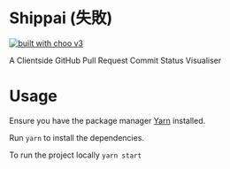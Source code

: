 # Shippai (失敗)
[![built with choo v3](https://img.shields.io/badge/built%20with%20choo-v3-ffc3e4.svg?style=flat-square)](https://github.com/yoshuawuyts/choo)

A Clientside GitHub Pull Request Commit Status Visualiser

# Usage
Ensure you have the package manager [Yarn](https://yarnpkg.com/en/docs/install) installed. 

Run `yarn` to install the dependencies.

To run the project locally `yarn start`

